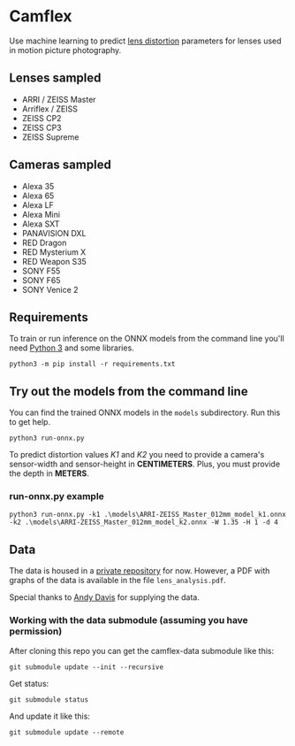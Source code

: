 # Camflex
Use machine learning to predict [lens distortion](https://en.wikipedia.org/wiki/Distortion_(optics)) parameters for lenses used in motion picture photography.

## Lenses sampled
- ARRI / ZEISS Master
- Arriflex / ZEISS
- ZEISS CP2
- ZEISS CP3
- ZEISS Supreme

## Cameras sampled
- Alexa 35
- Alexa 65
- Alexa LF
- Alexa Mini
- Alexa SXT
- PANAVISION DXL
- RED Dragon
- RED Mysterium X
- RED Weapon S35
- SONY F55
- SONY F65
- SONY Venice 2

## Requirements
To train or run inference on the ONNX models from the command line you'll need [Python 3](https://www.python.org/downloads/) and some libraries.

`python3 -m pip install -r requirements.txt`

## Try out the models from the command line
You can find the trained ONNX models in the `models` subdirectory. Run this to get help.

`python3 run-onnx.py`

To predict distortion values *K1* and *K2* you need to provide a camera's sensor-width and sensor-height in **CENTIMETERS**. Plus, you must provide the depth in **METERS**.

### run-onnx.py example
`python3 run-onnx.py -k1 .\models\ARRI-ZEISS_Master_012mm_model_k1.onnx -k2 .\models\ARRI-ZEISS_Master_012mm_model_k2.onnx -W 1.35 -H 1 -d 4`

## Data
The data is housed in a [private repository](https://github.com/pinkwerks/camflex-data) for now. However, a PDF with graphs of the data is available in the file `lens_analysis.pdf`.

Special thanks to [Andy Davis](https://imag4media.com/) for supplying the data.

### Working with the data submodule (assuming you have permission)
After cloning this repo you can get the camflex-data submodule like this:

`git submodule update --init --recursive`

Get status:

`git submodule status`

And update it like this:

`git submodule update --remote`